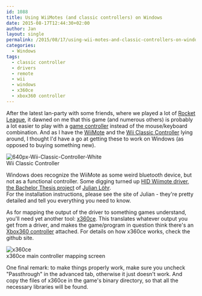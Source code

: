 ```yaml
---
id: 1088
title: Using WiiMotes (and classic controllers) on Windows
date: 2015-08-17T12:44:30+02:00
author: Jan
layout: single
permalink: /2015/08/17/using-wii-motes-and-classic-controllers-on-windows/
categories:
  - Windows
tags:
  - classic controller
  - drivers
  - remote
  - wii
  - windows
  - x360ce
  - xbox360 controller
---
```

After the latest lan-party with some friends, where we played a lot of [Rocket League](http://rocketleague.psyonix.com/), it dawned on me that this game (and numerous others) is probably a lot easier to play with a [game controller](https://en.wikipedia.org/wiki/Game_controller) instead of the mouse/keyboard combination. And as I have the [WiiMote](https://en.wikipedia.org/wiki/Wii_Remote) and the [Wii Classic Controller](https://en.wikipedia.org/wiki/Wii_Remote#Classic_Controller) lying around, I thought I'd have a go at getting these to work on Windows (as opposed to buying something new).

![640px-Wii-Classic-Controller-White](/assets/images/2015/08/640px-Wii-Classic-Controller-White.jpg "640px-Wii-Classic-Controller-White")  
Wii Classic Controller

Windows does recognize the WiiMote as some weird bluetooth device, but not as a functional controller. Some digging turned up [HID Wiimote driver, the Bachelor Thesis project](http://julianloehr.de/educational-work/hid-wiimote/) of [Julian Löhr](http://julianloehr.de/).  
For the installation instructions, please see the site of Julian - they're pretty detailed and tell you everything you need to know.

As for mapping the output of the driver to something games understand, you'll need yet another tool: [x360ce](https://github.com/x360ce/x360ce). This translates whatever output you get from a driver, and makes the game/program in question think there's an [Xbox360 controller](https://en.wikipedia.org/wiki/Xbox_360_Controller) attached. For details on how x360ce works, check the github site.

![x360ce](/assets/images/2015/08/x360ce.png "x360ce")  
x360ce main controller mapping screen

One final remark: to make things properly work, make sure you uncheck "Passthrough" in the advanced tab, otherwise it just doesn't work. And copy the files of x360ce in the game's binary directory, so that all the necessary libraries will be found.